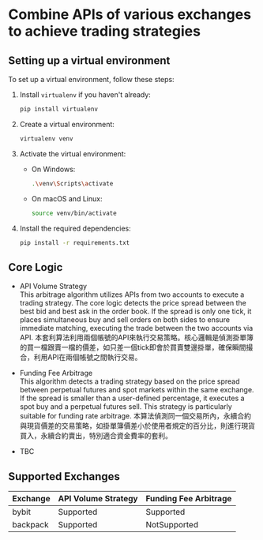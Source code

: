 # Combine APIs of various exchanges to achieve trading strategies

## Setting up a virtual environment

To set up a virtual environment, follow these steps:

1. Install `virtualenv` if you haven't already:
   ```bash
   pip install virtualenv
   ```

2. Create a virtual environment:
   ```bash
   virtualenv venv
   ```

3. Activate the virtual environment:
   - On Windows:
     ```bash
     .\venv\Scripts\activate
     ```
   - On macOS and Linux:
     ```bash
     source venv/bin/activate
     ```

4. Install the required dependencies:
   ```bash
   pip install -r requirements.txt
   ```


## Core Logic
* API Volume Strategy  
This arbitrage algorithm utilizes APIs from two accounts to execute a trading strategy. The core logic detects the price spread between the best bid and best ask in the order book. If the spread is only one tick, it places simultaneous buy and sell orders on both sides to ensure immediate matching, executing the trade between the two accounts via API.
本套利算法利用兩個帳號的API來執行交易策略。核心邏輯是偵測掛單簿的買一檔跟賣一檔的價差，如只差一個tick即會於買賣雙邊掛單，確保瞬間撮合，利用API在兩個帳號之間執行交易。  

* Funding Fee Arbitrage  
This algorithm detects a trading strategy based on the price spread between perpetual futures and spot markets within the same exchange. If the spread is smaller than a user-defined percentage, it executes a spot buy and a perpetual futures sell. This strategy is particularly suitable for funding rate arbitrage.
本算法偵測同一個交易所內，永續合約與現貨價差的交易策略，如掛單簿價差小於使用者規定的百分比，則進行現貨買入，永續合約賣出，特別適合資金費率的套利。  

* TBC
## Supported Exchanges

| Exchange | API Volume Strategy   | Funding Fee Arbitrage | 
|----------|----------|----------|
| bybit    | Supported|Supported|
| backpack | Supported|NotSupported|
